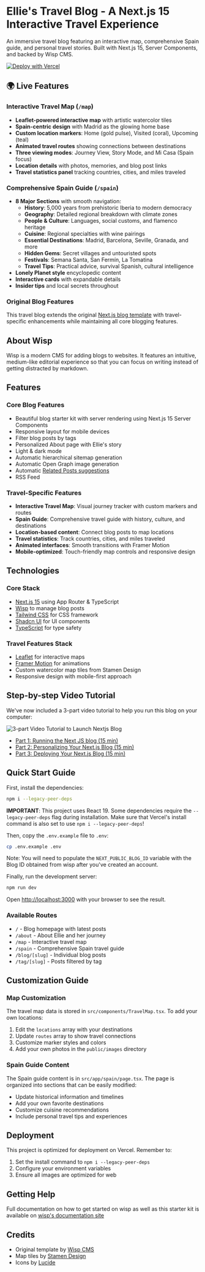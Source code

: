# Ellie's Travel Blog - A Next.js 15 Interactive Travel Experience

An immersive travel blog featuring an interactive map, comprehensive Spain guide, and personal travel stories. Built with Next.js 15, Server Components, and backed by Wisp CMS.

[![Deploy with Vercel](https://vercel.com/button)](https://vercel.com/new/clone?repository-url=https%3A%2F%2Fgithub.com%2FWisp-CMS%2Fnextjs-blog-cms-wisp&env=NEXT_PUBLIC_BLOG_ID&envDescription=Blog%20ID%20obtained%20from%20the%20Setup%20Page%20on%20Wisp%20CMS&demo-title=Demo%20Travel%20Blog&demo-description=Demo%20travel%20blog%20using%20Nextjs%2015%20Server%20Component&demo-url=https%3A%2F%2Fnextjs-blog-cms-wisp.vercel.app%2F&demo-image=https%3A%2F%2Fimagedelivery.net%2FlLmNeOP7HXG0OqaG97wimw%2Fclvlugru90000o4g8ahxp069s%2F32432ccf-57a8-4992-8c51-e5a47e110018.png%2Fpublic)

## 🌍 Live Features

### Interactive Travel Map (`/map`)
- **Leaflet-powered interactive map** with artistic watercolor tiles
- **Spain-centric design** with Madrid as the glowing home base
- **Custom location markers**: Home (gold pulse), Visited (coral), Upcoming (teal)
- **Animated travel routes** showing connections between destinations
- **Three viewing modes**: Journey View, Story Mode, and Mi Casa (Spain focus)
- **Location details** with photos, memories, and blog post links
- **Travel statistics panel** tracking countries, cities, and miles traveled

### Comprehensive Spain Guide (`/spain`)
- **8 Major Sections** with smooth navigation:
  - **History**: 5,000 years from prehistoric Iberia to modern democracy
  - **Geography**: Detailed regional breakdown with climate zones
  - **People & Culture**: Languages, social customs, and flamenco heritage
  - **Cuisine**: Regional specialties with wine pairings
  - **Essential Destinations**: Madrid, Barcelona, Seville, Granada, and more
  - **Hidden Gems**: Secret villages and untouristed spots
  - **Festivals**: Semana Santa, San Fermín, La Tomatina
  - **Travel Tips**: Practical advice, survival Spanish, cultural intelligence
- **Lonely Planet style** encyclopedic content
- **Interactive cards** with expandable details
- **Insider tips** and local secrets throughout

### Original Blog Features
This travel blog extends the original [Next.js blog template](https://github.com/Wisp-CMS/nextjs-blog-cms-wisp) with travel-specific enhancements while maintaining all core blogging features.

## About Wisp

Wisp is a modern CMS for adding blogs to websites. It features an intuitive, medium-like editorial experience so that you can focus on writing instead of getting distracted by markdown.

## Features

### Core Blog Features
- Beautiful blog starter kit with server rendering using Next.js 15 Server Components
- Responsive layout for mobile devices
- Filter blog posts by tags
- Personalized About page with Ellie's story
- Light & dark mode
- Automatic hierarchical sitemap generation
- Automatic Open Graph image generation
- Automatic [Related Posts suggestions](https://www.wisp.blog/blog/suggesting-related-blog-post-with-ai-content-recommendation)
- RSS Feed

### Travel-Specific Features
- **Interactive Travel Map**: Visual journey tracker with custom markers and routes
- **Spain Guide**: Comprehensive travel guide with history, culture, and destinations
- **Location-based content**: Connect blog posts to map locations
- **Travel statistics**: Track countries, cities, and miles traveled
- **Animated interfaces**: Smooth transitions with Framer Motion
- **Mobile-optimized**: Touch-friendly map controls and responsive design

## Technologies

### Core Stack
- [Next.js 15](https://nextjs.org/) using App Router & TypeScript
- [Wisp](https://wisp.blog/?utm_source=github&utm_medium=web&utm_campaign=nextjs-blog-cms-wisp) to manage blog posts
- [Tailwind CSS](https://tailwindcss.com/) for CSS framework
- [Shadcn UI](https://ui.shadcn.com/) for UI components
- [TypeScript](https://www.typescriptlang.org/) for type safety

### Travel Features Stack
- [Leaflet](https://leafletjs.com/) for interactive maps
- [Framer Motion](https://www.framer.com/motion/) for animations
- Custom watercolor map tiles from Stamen Design
- Responsive design with mobile-first approach

## Step-by-step Video Tutorial

We've now included a 3-part video tutorial to help you run this blog on your computer:

![3-part Video Tutorial to Launch Nextjs Blog](https://imagedelivery.net/lLmNeOP7HXG0OqaG97wimw/cluqyx1rl0000l5ds3f0vkfer/2a92b7b6-9b11-4e41-8719-bad7be99b912.png/public "3-part Video Tutorial to Launch Nextjs Blog")

- [Part 1: Running the Next JS blog (15 min)](https://www.wisp.blog/docs/next-js-blog-starter-kit/running-blog?utm_source=github&utm_medium=web&utm_campaign=nextjs-blog-cms-wisp)
- [Part 2: Personalizing Your Next.js Blog (15 min)](https://www.wisp.blog/docs/next-js-blog-starter-kit/personalizing-blog?utm_source=github&utm_medium=web&utm_campaign=nextjs-blog-cms-wisp)
- [Part 3: Deploying Your Next.js Blog (15 min)](https://www.wisp.blog/docs/next-js-blog-starter-kit/deploying-blog?utm_source=github&utm_medium=web&utm_campaign=nextjs-blog-cms-wisp)

## Quick Start Guide

First, install the dependencies:

```bash
npm i --legacy-peer-deps
```

**IMPORTANT**: This project uses React 19. Some dependencies require the `--legacy-peer-deps` flag during installation. Make sure that Vercel's install command is also set to use `npm i --legacy-peer-deps`!

Then, copy the `.env.example` file to `.env`:

```bash
cp .env.example .env
```

Note: You will need to populate the `NEXT_PUBLIC_BLOG_ID` variable with the Blog ID obtained from wisp after you've created an account.

Finally, run the development server:

```bash
npm run dev
```

Open [http://localhost:3000](http://localhost:3000) with your browser to see the result.

### Available Routes

- `/` - Blog homepage with latest posts
- `/about` - About Ellie and her journey
- `/map` - Interactive travel map
- `/spain` - Comprehensive Spain travel guide
- `/blog/[slug]` - Individual blog posts
- `/tag/[slug]` - Posts filtered by tag

## Customization Guide

### Map Customization
The travel map data is stored in `src/components/TravelMap.tsx`. To add your own locations:

1. Edit the `locations` array with your destinations
2. Update `routes` array to show travel connections
3. Customize marker styles and colors
4. Add your own photos in the `public/images` directory

### Spain Guide Content
The Spain guide content is in `src/app/spain/page.tsx`. The page is organized into sections that can be easily modified:

- Update historical information and timelines
- Add your own favorite destinations
- Customize cuisine recommendations
- Include personal travel tips and experiences

## Deployment

This project is optimized for deployment on Vercel. Remember to:

1. Set the install command to `npm i --legacy-peer-deps`
2. Configure your environment variables
3. Ensure all images are optimized for web

## Getting Help

Full documentation on how to get started on wisp as well as this starter kit is available on [wisp's documentation site](https://www.wisp.blog/docs/next-js-blog-starter-kit/overview?utm_source=github&utm_medium=web&utm_campaign=nextjs-blog-cms-wisp)

## Credits

- Original template by [Wisp CMS](https://github.com/Wisp-CMS/nextjs-blog-cms-wisp)
- Map tiles by [Stamen Design](http://stamen.com)
- Icons by [Lucide](https://lucide.dev)